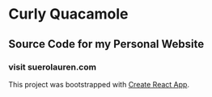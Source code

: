 # Curly Quacamole
## Source Code for my Personal Website
### visit suerolauren.com

This project was bootstrapped with [Create React App](https://github.com/facebook/create-react-app).